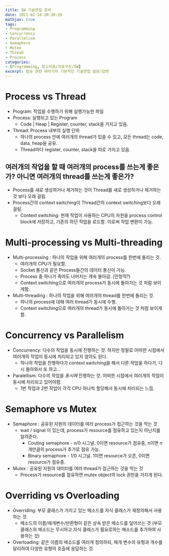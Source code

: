 ```yaml
---
title: SW 기술면접 준비
date: 2021-02-16 20:38:19
mathjax: true
tags: 
- Programming
- Concurrency
- Parallelism
- Semaphore
- Mutex
- Thread
- Process
categories: 
- [Programming, 알고리즘/자료구조/SW]
excerpt: 컴공 관련 여러가지 기본적인 기술면접 질문/답변
---
```


# Process vs Thread

- Program: 작업을 수행하기 위해 실행가능한 파일
- Process: 실행되고 있는 Program
  - Code | Heap | Register, counter, stack을 가지고 있음.
- Thread: Process 내부의 실행 단위
  - 하나의 process 안에 여러개의 thread가 있을 수 있고, 모든 thread는 code, data, heap을 공유.
  - Thread마다 register, counter, stack을 따로 가지고 있음.

## 여러개의 작업을 할 때 여러개의 process를 쓰는게 좋은가? 아니면 여러개의 thread를 쓰는게 좋은가?

- Process를 새로 생성하거나 제거하는 것이 Thread를 새로 생성하거나 제거하는 것 보다 오래 걸림.
- Process간의 context switching이 Thread간의 context switching보다 오래 걸림.
  - Context switching: 현재 작업이 사용하는 CPU의 자원을 process control block에 저장하고, 기존의 하던 작업을 로드함. 이로써 작업 변환이 가능.


# Multi-processing vs Multi-threading

- Multi-processing : 하나의 작업을 위해 여러개의 process를 한번에 돌리는 것.
  - 여러개의 CPU가 필요함.
  - Socket 통신과 같은 Process들간의 데이터 통신이 가능.
  - Process 중 하나가 죽어도 나머지는 계속 돌아감. (안정적?)
  - Context switching으로 여러개의 process가 동시에 돌아가는 것 처럼 보이게함.
- Multi-threading : 하나의 작업을 위해 여러개의 thread를 한번에 돌리는 것.
  - 하나의 process에 대해 여러 thread가 동시에 수행.
  - Context switching으로 여러개의 thread가 동시에 돌아가는 것 처럼 보이게함.

# Concurrency vs Parallelism

- Concurrency: 다수의 작업을 동시에 진행하는 것. 하지만 정말로 어떠한 시점에서 여러개의 작업이 동시에 처리되고 있지 않아도 된다.
  - 하나의 작업을 진행하다가 context switching을 해서 다른 작업을 하다가, 다시 돌아와서 또 하고...
- Paralellism: 다수의 작업을 *동시에* 진행하는 것. 어떠한 시점에서 여러개의 작업이 동시에 처리되고 있어야함.
  - 1번 작업과 2번 작업이 각각 CPU 하나씩 할당해서 동시에 처리되는 느낌.

# Semaphore vs Mutex

- Semaphore : 공유된 자원의 데이터를 여러 process가 접근하는 것을 막는 것
  - wait / signal 이 있는데, process가 resource를 점유하고 있는지 아닌지를 알려준다. 
    - Couting semaphore - n/0 시그널. 0이면 resource가 점유중, n이면 n개만큼의 process가 추가로 점유 가능.
    - Binary semaphore - 1/0 시그널. 1이면 resource가 오픈, 0이면 resource가 점유중. 
- Mutex : 공유된 자원의 데이터를 여러 thread가 접근하는 것을 막는 것
  - Process가 resource를 점유하면 mutex object의 lock 권한을 가지게 된다. 

# Overriding vs Overloading

- Overriding: 부모 클래스가 가지고 있는 메소드를 자식 클래스가 재정의해서 사용하는 것.
  - 메소드의 이름/매개변수/반환형이 같은 상속 받은 메소드를 덮어쓰는 것 (부모 클래스의 메소드는 무시하고 자식 클래스가 필요로하는 메소드를 추가하여 사용하는 것)
- Overloading: 같은 이름의 메소드를 여러개 정의하되, 매개 변수의 유형과 개수를 달리하여 다양한 유형의 호출에 응답하는 것.